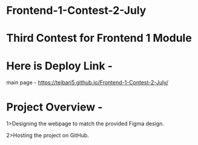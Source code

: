 # Frontend-1-Contest-2-July

# Third Contest for Frontend 1 Module

# Here is Deploy Link - 

 main page - https://tejbari5.github.io/Frontend-1-Contest-2-July/

# Project Overview -

1>Designing the webpage to match the provided Figma design.

2>Hosting the project on GitHub.
